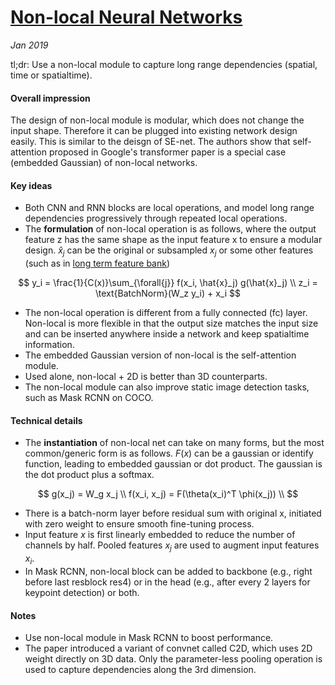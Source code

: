 # [Non-local Neural Networks](https://arxiv.org/pdf/1711.07971.pdf)

_Jan 2019_

tl;dr: Use a non-local module to capture long range dependencies (spatial, time or spatialtime).

#### Overall impression
The design of non-local module is modular, which does not change the input shape. Therefore it can be plugged into existing network design easily. This is similar to the deisgn of SE-net. The authors show that self-attention proposed in Google's transformer paper is a special case (embedded Gaussian) of non-local networks.

#### Key ideas
- Both CNN and RNN blocks are local operations, and model long range dependencies progressively through repeated local operations.
- The **formulation** of non-local operation is as follows, where the output feature z has the same shape as the input feature x to ensure a modular design. $\hat{x}_j$ can be the original or subsampled $x_j$ or some other features (such as in [long term feature bank](long_term_feat_bank.md))

$$
y_i = \frac{1}{C(x)}\sum_{\forall{j}} f(x_i, \hat{x}_j) g(\hat{x}_j) \\
z_i = \text{BatchNorm}(W_z y_i) + x_i
$$

- The non-local operation is different from a fully connected (fc) layer. Non-local is more flexible in that the output size matches the input size and can be inserted anywhere inside a network and keep spatialtime information.
- The embedded Gaussian version of non-local is the self-attention module.
- Used alone, non-local + 2D is better than 3D counterparts. 
- The non-local module can also improve static image detection tasks, such as Mask RCNN on COCO. 

#### Technical details
- The **instantiation** of non-local net can take on many forms, but the most common/generic form is as follows. $F(x)$ can be a gaussian or identify function, leading to embedded gaussian or dot product. The gaussian is the dot product plus a softmax.

$$
g(x_j) = W_g x_j \\
f(x_i, x_j) = F(\theta(x_i)^T \phi(x_j)) \\
$$

- There is a batch-norm layer before residual sum with original x, initiated with zero weight to ensure smooth fine-tuning process.
- Input feature $x$ is first linearly embedded to reduce the number of channels by half. Pooled features $x_j$ are used to augment input features $x_i$. 
- In Mask RCNN, non-local block can be added to backbone (e.g., right before last resblock res4) or in the head (e.g., after every 2 layers for keypoint detection) or both.

#### Notes
- Use non-local module in Mask RCNN to boost performance.
- The paper introduced a variant of convnet called C2D, which uses 2D weight directly on 3D data. Only the parameter-less pooling operation is used to capture dependencies along the 3rd dimension.
